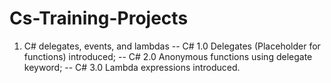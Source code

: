 # Cs-Training-Projects
1. C# delegates, events, and lambdas
  -- C# 1.0 Delegates (Placeholder for functions) introduced;
  -- C# 2.0 Anonymous functions using delegate keyword;
  -- C# 3.0 Lambda expressions introduced.
